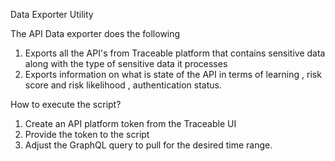 Data Exporter Utility

The API Data exporter does the following 
1. Exports all the API's from Traceable platform that contains sensitive data along with the type of sensitive data it processes
2. Exports information on what is state of the API in terms of learning , risk score and risk likelihood , authentication status.

How to execute the script?

1. Create an API platform token from the Traceable UI
2. Provide the token to the script 
3. Adjust the GraphQL query to pull for the desired time range.